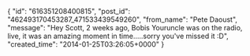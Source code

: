  {
   "id": "616351208400815",
   "post_id": "462493170453287_471533439549260",
   "from_name": "Pete Daoust",
   "message": "Hey Scott, 2 weeks ago, Bobis Youruncle was on the radio, live, it was an amazing moment in time.....sorry you've missed it :D",
   "created_time": "2014-01-25T03:26:05+0000"
 }
